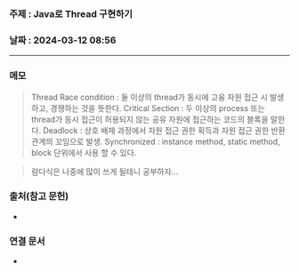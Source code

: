 ### 주제 : Java로 Thread 구현하기

### 날짜 : 2024-03-12 08:56
----
### 메모
> Thread
> Race condition : 둘 이상의 thread가 동시에 고융 자원 접근 시 발생하고, 경쟁하는 것을 뜻한다.
> Critical Section : 두 이상의 process 또는 thread가 동시 접근이 허용되지 않는 공유 자원에 접근하는 코드의 블록을 말한다.
> Deadlock : 상호 배제 과정에서 자원 접근 권한 획득과 자원 접근 권한 반환 관계의 꼬임으로 발생.
> Synchronized : instance method, static method, block 단위에서 사용 할 수 있다.
> 

> 람다식은 나중에 많이 쓰게 될테니 공부하자...
> 

### 출처(참고 문헌)
-

### 연결 문서
-
